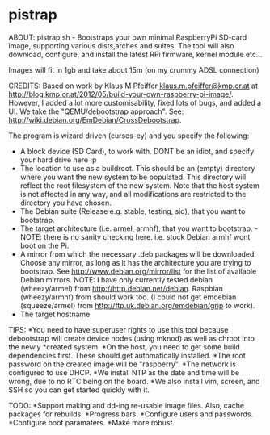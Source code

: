 pistrap
=======

ABOUT:
pistrap.sh - Bootstraps your own minimal RaspberryPi SD-card image, supporting various dists,arches and suites. The tool will also download, configure, and install the latest RPi firmware, kernel module etc... 

Images will fit in 1gb and take about 15m (on my crummy ADSL connection)

CREDITS:
Based on work by Klaus M Pfeiffer <klaus.m.pfeiffer@kmp.or.at> at http://blog.kmp.or.at/2012/05/build-your-own-raspberry-pi-image/.
However, I added a lot more customisability, fixed lots of bugs, and added a UI.
We take the "QEMU/debootstrap approach". See: http://wiki.debian.org/EmDebian/CrossDebootstrap.

The program is wizard driven (curses-ey) and you specify the following:
* A block device (SD Card), to work with. DONT be an idiot, and specify your hard drive here :p
* The location to use as a buildroot. This should be an (empty) directory where you want the new system to be populated. This directory will reflect the root filesystem of the new system. Note that the host system is not affected in any way, and all modifications are restricted to the directory you have chosen.
* The Debian suite (Release e.g. stable, testing, sid), that you want to bootstrap.
* The target architecture (i.e. armel, armhf), that you want to bootstrap. - NOTE: there is no sanity checking here. i.e. stock Debian armhf wont boot on the Pi.
* A mirror from which the necessary .deb packages will be downloaded. Choose any mirror, as long as it has the architecture you are trying to bootstrap. See http://www.debian.org/mirror/list for the list of available Debian mirrors. NOTE: I have only currently tested debian (wheezy/armel) from http://http.debian.net/debian. Raspbian (wheezy/armhf) from  should work too. (I could not get emdebian (squeeze/armel) from http://ftp.uk.debian.org/emdebian/grip to work).
* The target hostname

TIPS:
*You need to have superuser rights to use this tool because debootstrap will create device nodes (using mknod) as well as chroot into the newly *created system.
*On the host, you need to get some build dependencies first. These should get automatically installed.
*The root password on the created image will be "raspberry".
*The network is configured to use DHCP.
*We install NTP as the date and time will be wrong, due to no RTC being on the board.
*We also install  vim, screen, and SSH so you can get started quickly with it.

TODO:
*Support making and dd-ing re-usable image files. Also, cache packages for rebuilds.
*Progress bars.
*Configure users and passwords.
*Configure boot paramaters.
*Make more robust.

